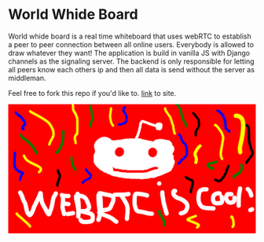 # World Whide Board
World whide board is a real time whiteboard that uses webRTC to establish a peer to peer connection between all online users.
Everybody is allowed to draw whatever they want!
The application is build in vanilla JS with Django channels as the signaling server. The backend is only responsible for letting all peers know each others ip and then all data is send without the server as middleman.

Feel free to fork this repo if you'd like to.
[link](https://whideboard.julesimmerzeel.com/) to site.

![image of world whide board](https://github.com/JulesImmerzeel/WorldWhideBoard/blob/master/main/static/main/img/thumbnail.jpg?raw=true)
